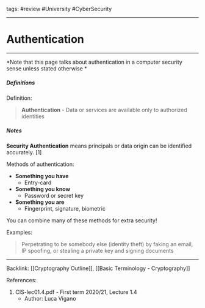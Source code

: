 tags: #review #University #CyberSecurity 

---
# Authentication
---
*Note that this page talks about authentication in a computer security sense unless stated otherwise *

##### Definitions
Definition:
>**Authentication** - Data or services are available only to authorized identities

##### Notes
**Security Authentication** means principals or data origin can be identified accurately. [1]

Methods of authentication:

- **Something you have**
	- Entry-card
- **Something you know**
	- Password or secret key
- **Something you are**
	- Fingerprint, signature, biometric

You can combine many of these methods for extra security!

Examples:
>Perpetrating to be somebody else (identity theft) by faking an email, IP spoofing, or stealing a private key and signing documents

---
Backlink: [[Cryptography Outline]], [[Basic Terminology - Cryptography]]

References: 
1. CIS-lec01.4.pdf - First term 2020/21, Lecture 1.4
	- Author: Luca Vigano
